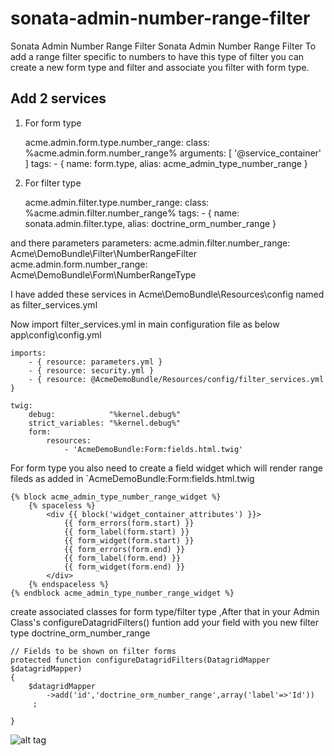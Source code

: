 sonata-admin-number-range-filter
================================

Sonata Admin Number Range Filter
Sonata Admin Number Range Filter To add a range filter specific to numbers to have this type of filter you can create a new form type and filter and associate you filter with form type.

Add 2 services
--
1) For form type

    acme.admin.form.type.number_range:
        class: %acme.admin.form.number_range%
        arguments: [ '@service_container'  ]
        tags:
            - { name: form.type, alias: acme_admin_type_number_range }
2) For filter type
    
    acme.admin.filter.type.number_range:
        class: %acme.admin.filter.number_range%
        tags:
            - { name: sonata.admin.filter.type, alias: doctrine_orm_number_range }
            
and there parameters
    parameters:
        acme.admin.filter.number_range: Acme\DemoBundle\Filter\NumberRangeFilter
        acme.admin.form.number_range: Acme\DemoBundle\Form\NumberRangeType

I have added these services in Acme\DemoBundle\Resources\config named as filter_services.yml

Now import filter_services.yml in main configuration file as below app\config\config.yml
    
    imports:
        - { resource: parameters.yml }
        - { resource: security.yml }
        - { resource: @AcmeDemoBundle/Resources/config/filter_services.yml }
    
    twig:
        debug:            "%kernel.debug%"
        strict_variables: "%kernel.debug%"
        form:
            resources:
                - 'AcmeDemoBundle:Form:fields.html.twig'
                
For form type you also need to create a field widget which will render range fileds as added in `AcmeDemoBundle:Form:fields.html.twig
    
    {% block acme_admin_type_number_range_widget %}
        {% spaceless %}
            <div {{ block('widget_container_attributes') }}>
                {{ form_errors(form.start) }}
                {{ form_label(form.start) }}
                {{ form_widget(form.start) }}
                {{ form_errors(form.end) }}
                {{ form_label(form.end) }}
                {{ form_widget(form.end) }}
            </div>
        {% endspaceless %}
    {% endblock acme_admin_type_number_range_widget %}

create associated classes for form type/filter type ,After that in your Admin Class's configureDatagridFilters() funtion add your field with you new filter type doctrine_orm_number_range

    // Fields to be shown on filter forms
    protected function configureDatagridFilters(DatagridMapper $datagridMapper)
    {
        $datagridMapper
            ->add('id','doctrine_orm_number_range',array('label'=>'Id'))
         ;
    
    }
    
![alt tag](http://desiredinn.com/quiz/number%20filter.png)
